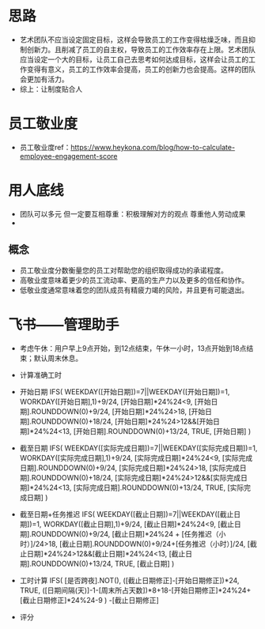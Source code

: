 # 思路
- 艺术团队不应当设定固定目标，这样会导致员工的工作变得枯燥乏味，而且抑制创新力。且削减了员工的自主权，导致员工的工作效率存在上限。艺术团队应当设定一个大的目标，让员工自己去思考如何达成目标，这样会让员工的工作变得有意义，员工的工作效率会提高，员工的创新力也会提高。这样的团队会更加有活力。
- 综上：让制度贴合人
# 员工敬业度
- 员工敬业度ref：https://www.heykona.com/blog/how-to-calculate-employee-engagement-score
# 用人底线
- 团队可以多元 但一定要互相尊重：积极理解对方的观点 尊重他人劳动成果
- 
## 概念

- 员工敬业度分数衡量您的员工对帮助您的组织取得成功的承诺程度。
- 高敬业度意味着更少的员工流动率、更高的生产力以及更多的信任和协作。
- 低敬业度通常意味着您的团队成员有精疲力竭的风险，并且更有可能退出。
  
# 飞书——管理助手
- 考虑午休：用户早上9点开始，到12点结束，午休一小时，13点开始到18点结束；默认周末休息。
- 计算准确工时
- 开始日期
IFS(
WEEKDAY([开始日期])=7||WEEKDAY([开始日期])=1,
WORKDAY([开始日期],1)+9/24,
[开始日期]*24%24<9,
[开始日期].ROUNDDOWN(0)+9/24,
[开始日期]*24%24>18,
[开始日期].ROUNDDOWN(0)+18/24,
[开始日期]*24%24>12&&[开始日期]*24%24<13,
[开始日期].ROUNDDOWN(0)+13/24,
TRUE,
[开始日期]
)
- 截至日期
IFS(
WEEKDAY([实际完成日期])=7||WEEKDAY([实际完成日期])=1,
WORKDAY([实际完成日期],1)+9/24,
[实际完成日期]*24%24<9,
[实际完成日期].ROUNDDOWN(0)+9/24,
[实际完成日期]*24%24>18,
[实际完成日期].ROUNDDOWN(0)+18/24,
[实际完成日期]*24%24>12&&[实际完成日期]*24%24<13,
[实际完成日期].ROUNDDOWN(0)+13/24,
TRUE,
[实际完成日期]
)
- 截至日期+任务推迟
IFS(
WEEKDAY([截止日期])=7||WEEKDAY([截止日期])=1,
WORKDAY([截止日期],1)+9/24,
[截止日期]*24%24<9,
[截止日期].ROUNDDOWN(0)+9/24,
[截止日期]*24%24 + [任务推迟（小时）]/24>18,
[截止日期].ROUNDDOWN(0)+9/24+[任务推迟（小时）]/24,
[截止日期]*24%24>12&&[截止日期]*24%24<13,
[截止日期].ROUNDDOWN(0)+13/24,
TRUE,
[截止日期]
)

- 工时计算
IFS(
[是否跨夜].NOT(),
([截止日期修正]-[开始日期修正])*24,
TRUE,
([日期间隔(天)]-1-[周末所占天数])*8+18-[开始日期修正]*24%24+[截止日期修正]*24%24-9
)
-[截止日期修正]
- 评分
